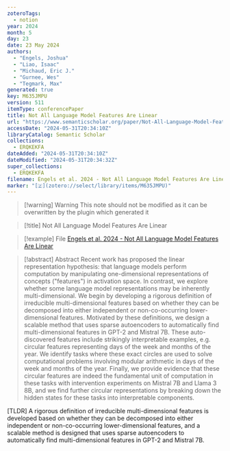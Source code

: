 ```yaml
---
zoteroTags:
  - notion
year: 2024
month: 5
day: 23
date: 23 May 2024
authors:
  - "Engels, Joshua"
  - "Liao, Isaac"
  - "Michaud, Eric J."
  - "Gurnee, Wes"
  - "Tegmark, Max"
generated: true
key: M635JMPU
version: 511
itemType: conferencePaper
title: Not All Language Model Features Are Linear
url: "https://www.semanticscholar.org/paper/Not-All-Language-Model-Features-Are-Linear-Engels-Liao/3496e417dd6ab6ccb18b801158fc76e065fe266a"
accessDate: "2024-05-31T20:34:10Z"
libraryCatalog: Semantic Scholar
collections:
  - ERQKEKFA
dateAdded: "2024-05-31T20:34:10Z"
dateModified: "2024-05-31T20:34:32Z"
super_collections:
  - ERQKEKFA
filename: Engels et al. 2024 - Not All Language Model Features Are Linear
marker: "[🇿](zotero://select/library/items/M635JMPU)"
---
```


>[!warning] Warning
> This note should not be modified as it can be overwritten by the plugin which generated it

> [!title] Not All Language Model Features Are Linear

> [!example] File
> [Engels et al. 2024 - Not All Language Model Features Are Linear](Engels%20et%20al.%202024%20-%20Not%20All%20Language%20Model%20Features%20Are%20Linear.pdf)

> [!abstract] Abstract
> Recent work has proposed the linear representation hypothesis: that language models perform computation by manipulating one-dimensional representations of concepts ("features") in activation space. In contrast, we explore whether some language model representations may be inherently multi-dimensional. We begin by developing a rigorous definition of irreducible multi-dimensional features based on whether they can be decomposed into either independent or non-co-occurring lower-dimensional features. Motivated by these definitions, we design a scalable method that uses sparse autoencoders to automatically find multi-dimensional features in GPT-2 and Mistral 7B. These auto-discovered features include strikingly interpretable examples, e.g. circular features representing days of the week and months of the year. We identify tasks where these exact circles are used to solve computational problems involving modular arithmetic in days of the week and months of the year. Finally, we provide evidence that these circular features are indeed the fundamental unit of computation in these tasks with intervention experiments on Mistral 7B and Llama 3 8B, and we find further circular representations by breaking down the hidden states for these tasks into interpretable components.

[TLDR] A rigorous definition of irreducible multi-dimensional features is developed based on whether they can be decomposed into either independent or non-co-occurring lower-dimensional features, and a scalable method is designed that uses sparse autoencoders to automatically find multi-dimensional features in GPT-2 and Mistral 7B.


